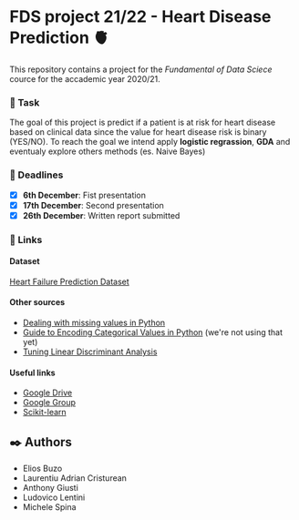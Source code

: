 # FDS project 21/22 - Heart Disease Prediction :anatomical_heart:

This repository contains a project for the _Fundamental of Data Sciece_  cource for the accademic year 2020/21.

### :bowling: Task 
The goal of this project is predict if a patient is at risk for heart disease based on clinical data since the value for heart disease risk is binary (YES/NO).
To reach the goal we intend apply **logistic regrassion**, **GDA** and eventualy explore others methods (es. Naive Bayes) 

### :date: Deadlines 
- [x] **6th December**: Fist presentation
- [x] **17th December**: Second presentation
- [x] **26th December**: Written report submitted

### :paperclip: Links
#### Dataset
[Heart Failure Prediction Dataset](https://www.kaggle.com/fedesoriano/heart-failure-prediction)
#### Other sources
- [Dealing with missing values in Python](https://www.analyticsvidhya.com/blog/2021/05/dealing-with-missing-values-in-python-a-complete-guide/)
- [Guide to Encoding Categorical Values in Python](https://pbpython.com/categorical-encoding.html) (we're not using that yet)
- [Tuning Linear Discriminant Analysis](https://machinelearningmastery.com/linear-discriminant-analysis-with-python/)
#### Useful links
- [Google Drive](https://drive.google.com/drive/u/1/folders/1vdwBkEDXcKa6vKXDMDjzAo4xX2o2BBUs)
- [Google Group](https://groups.google.com/u/1/a/di.uniroma1.it/g/fds-21-22)
- [Scikit-learn](https://scikit-learn.org/stable/)

## :black_nib: Authors
- Elios Buzo
- Laurentiu Adrian Cristurean
- Anthony Giusti
- Ludovico Lentini
- Michele Spina
